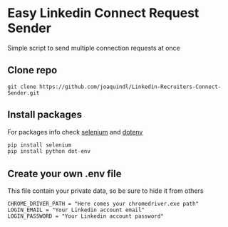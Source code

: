 # Easy Linkedin Connect Request Sender

Simple script to send multiple connection requests at once

## Clone repo

```
git clone https://github.com/joaquindl/Linkedin-Recruiters-Connect-Sender.git
```

## Install packages

For packages info check [selenium](https://selenium-python.readthedocs.io/) and [dotenv](https://pypi.org/project/python-dotenv/)

```python
pip install selenium
pip install python dot-env
```

## Create your own .env file

This file contain your private data, so be sure to hide it from others

```
CHROME_DRIVER_PATH = "Here comes your chromedriver.exe path"
LOGIN_EMAIL = "Your Linkedin account email"
LOGIN_PASSWORD = "Your Linkedin account password"
```
